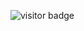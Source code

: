 ![visitor badge](https://visitor-badge.glitch.me/badge?repo_id=daynoti/daynoti)
 
<!---
Daydream-noti/Daydream-noti is a ✨ special ✨ repository because its `README.md` (this file) appears on your GitHub profile.
You can click the Preview link to take a look at your changes.
--->
